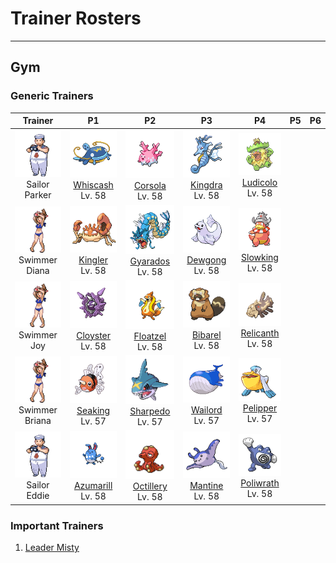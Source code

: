 # Trainer Rosters

---

## Gym


### Generic Trainers

| Trainer | P1 | P2 | P3 | P4 | P5 | P6 |
|:-------:|:--:|:--:|:--:|:--:|:--:|:--:|
| ![Sailor Parker](../../assets/trainers/sailor.png "Sailor Parker")<br>Sailor Parker | ![Whiscash](../../assets/sprites/whiscash/front.gif "Whiscash")<br>[Whiscash](../../pokemon/whiscash.md/)<br>Lv. 58 | ![Corsola](../../assets/sprites/corsola/front.gif "Corsola")<br>[Corsola](../../pokemon/corsola.md/)<br>Lv. 58 | ![Kingdra](../../assets/sprites/kingdra/front.gif "Kingdra")<br>[Kingdra](../../pokemon/kingdra.md/)<br>Lv. 58 | ![Ludicolo](../../assets/sprites/ludicolo/front.gif "Ludicolo")<br>[Ludicolo](../../pokemon/ludicolo.md/)<br>Lv. 58 |
| ![Swimmer Diana](../../assets/trainers/swimmer.png "Swimmer Diana")<br>Swimmer Diana | ![Kingler](../../assets/sprites/kingler/front.gif "Kingler")<br>[Kingler](../../pokemon/kingler.md/)<br>Lv. 58 | ![Gyarados](../../assets/sprites/gyarados/front.gif "Gyarados")<br>[Gyarados](../../pokemon/gyarados.md/)<br>Lv. 58 | ![Dewgong](../../assets/sprites/dewgong/front.gif "Dewgong")<br>[Dewgong](../../pokemon/dewgong.md/)<br>Lv. 58 | ![Slowking](../../assets/sprites/slowking/front.gif "Slowking")<br>[Slowking](../../pokemon/slowking.md/)<br>Lv. 58 |
| ![Swimmer Joy](../../assets/trainers/swimmer.png "Swimmer Joy")<br>Swimmer Joy | ![Cloyster](../../assets/sprites/cloyster/front.gif "Cloyster")<br>[Cloyster](../../pokemon/cloyster.md/)<br>Lv. 58 | ![Floatzel](../../assets/sprites/floatzel/front.gif "Floatzel")<br>[Floatzel](../../pokemon/floatzel.md/)<br>Lv. 58 | ![Bibarel](../../assets/sprites/bibarel/front.gif "Bibarel")<br>[Bibarel](../../pokemon/bibarel.md/)<br>Lv. 58 | ![Relicanth](../../assets/sprites/relicanth/front.gif "Relicanth")<br>[Relicanth](../../pokemon/relicanth.md/)<br>Lv. 58 |
| ![Swimmer Briana](../../assets/trainers/swimmer.png "Swimmer Briana")<br>Swimmer Briana | ![Seaking](../../assets/sprites/seaking/front.gif "Seaking")<br>[Seaking](../../pokemon/seaking.md/)<br>Lv. 57 | ![Sharpedo](../../assets/sprites/sharpedo/front.gif "Sharpedo")<br>[Sharpedo](../../pokemon/sharpedo.md/)<br>Lv. 57 | ![Wailord](../../assets/sprites/wailord/front.gif "Wailord")<br>[Wailord](../../pokemon/wailord.md/)<br>Lv. 57 | ![Pelipper](../../assets/sprites/pelipper/front.gif "Pelipper")<br>[Pelipper](../../pokemon/pelipper.md/)<br>Lv. 57 |
| ![Sailor Eddie](../../assets/trainers/sailor.png "Sailor Eddie")<br>Sailor Eddie | ![Azumarill](../../assets/sprites/azumarill/front.gif "Azumarill")<br>[Azumarill](../../pokemon/azumarill.md/)<br>Lv. 58 | ![Octillery](../../assets/sprites/octillery/front.gif "Octillery")<br>[Octillery](../../pokemon/octillery.md/)<br>Lv. 58 | ![Mantine](../../assets/sprites/mantine/front.gif "Mantine")<br>[Mantine](../../pokemon/mantine.md/)<br>Lv. 58 | ![Poliwrath](../../assets/sprites/poliwrath/front.gif "Poliwrath")<br>[Poliwrath](../../pokemon/poliwrath.md/)<br>Lv. 58 |


### Important Trainers

1. [Leader Misty](important_trainers.md#leader-misty)
